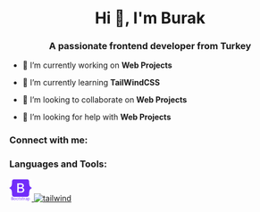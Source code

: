 <h1 align="center">Hi 👋, I'm Burak</h1>
<h3 align="center">A passionate frontend developer from Turkey</h3>

- 🔭 I’m currently working on **Web Projects**

- 🌱 I’m currently learning **TailWindCSS**

- 👯 I’m looking to collaborate on **Web Projects**

- 🤝 I’m looking for help with **Web Projects**

<h3 align="left">Connect with me:</h3>
<p align="left">
</p>

<h3 align="left">Languages and Tools:</h3>
<p align="left"> <a href="https://getbootstrap.com" target="_blank" rel="noreferrer"> <img src="https://raw.githubusercontent.com/devicons/devicon/master/icons/bootstrap/bootstrap-plain-wordmark.svg" alt="bootstrap" width="40" height="40"/> </a> <a href="https://tailwindcss.com/" target="_blank" rel="noreferrer"> <img src="https://www.vectorlogo.zone/logos/tailwindcss/tailwindcss-icon.svg" alt="tailwind" width="40" height="40"/> </a> </p>
